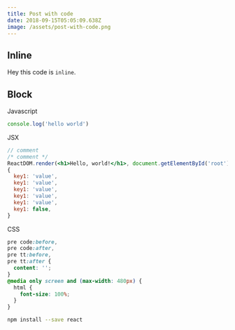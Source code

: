 ```yaml
---
title: Post with code
date: 2018-09-15T05:05:09.638Z
image: /assets/post-with-code.png
---
```


## Inline

Hey this code is `inline`.

## Block

Javascript

```javascript
console.log('hello world')
```

JSX

```jsx
// comment
/* comment */
ReactDOM.render(<h1>Hello, world!</h1>, document.getElementById('root'))
{
  key1: 'value',
  key1: 'value',
  key1: 'value',
  key1: 'value',
  key1: 'value',
  key1: false,
}
```

CSS

```css
pre code:before,
pre code:after,
pre tt:before,
pre tt:after {
  content: '';
}
@media only screen and (max-width: 480px) {
  html {
    font-size: 100%;
  }
}
```

```bash
npm install --save react
```
